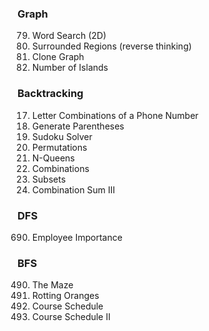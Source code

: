 ### Graph
79. Word Search (2D)
130. Surrounded Regions  (reverse thinking)
133. Clone Graph
200. Number of Islands


### Backtracking
17. Letter Combinations of a Phone Number
22. Generate Parentheses
37. Sudoku Solver
46. Permutations
51. N-Queens
77. Combinations
78. Subsets
216. Combination Sum III


### DFS
690. Employee Importance


### BFS
490. The Maze
994. Rotting Oranges
207. Course Schedule
210. Course Schedule II
